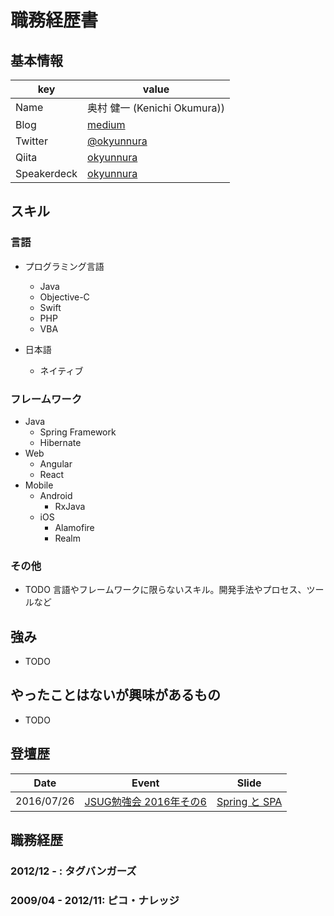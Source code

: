 # 職務経歴書

## 基本情報

|key|value|
|---|-----|
|Name|奥村 健一 (Kenichi Okumura))|
|Blog|[medium](https://medium.com/@okyunnura)|
|Twitter|[@okyunnura](https://twitter.com/okyunnura)|
|Qiita|[okyunnura](http://qiita.com/okyunnura)|
|Speakerdeck|[okyunnura](https://speakerdeck.com/okyunnura)|

## スキル

### 言語

- プログラミング言語
  - Java
  - Objective-C
  - Swift
  - PHP
  - VBA

- 日本語
  - ネイティブ

### フレームワーク

- Java
  - Spring Framework
  - Hibernate
- Web
  - Angular
  - React
- Mobile
  - Android
    - RxJava
  - iOS
    - Alamofire
    - Realm

### その他

- TODO 言語やフレームワークに限らないスキル。開発手法やプロセス、ツールなど

## 強み

- TODO 

## やったことはないが興味があるもの

- TODO 

## 登壇歴
|Date|Event|Slide|
|---|-----|-----|
|2016/07/26|[JSUG勉強会 2016年その6](https://jsug.doorkeeper.jp/events/49140)|[Spring と SPA](https://speakerdeck.com/okyunnura/spring-to-spa-develop)|

## 職務経歴

### 2012/12 - : タグバンガーズ
### 2009/04 - 2012/11: ピコ・ナレッジ
